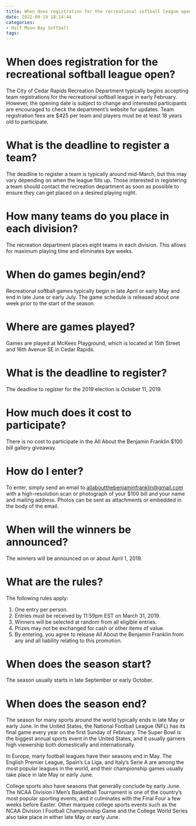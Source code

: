 ```yaml
---
title: When does registration for the recreational softball league open
date: 2022-09-19 18:14:44
categories:
- Half Moon Bay Softball
tags:
---
```



#  When does registration for the recreational softball league open?

The City of Cedar Rapids Recreation Department typically begins accepting team registrations for the recreational softball league in early February. However, the opening date is subject to change and interested participants are encouraged to check the department’s website for updates. Team registration fees are $425 per team and players must be at least 18 years old to participate.

# What is the deadline to register a team?

The deadline to register a team is typically around mid-March, but this may vary depending on when the league fills up. Those interested in registering a team should contact the recreation department as soon as possible to ensure they can get placed on a desired playing night.

# How many teams do you place in each division?

The recreation department places eight teams in each division. This allows for maximum playing time and eliminates bye weeks.

# When do games begin/end?

Recreational softball games typically begin in late April or early May and end in late June or early July. The game schedule is released about one week prior to the start of the season.

# Where are games played?

 Games are played at McKees Playground, which is located at 15th Street and 16th Avenue SE in Cedar Rapids.

#  What is the deadline to register?

The deadline to register for the 2019 election is October 11, 2019.

#  How much does it cost to participate?

There is no cost to participate in the All About the Benjamin Franklin $100 bill gallery giveaway.

# How do I enter?

To enter, simply send an email to allaboutthebenjaminfranklin@gmail.com with a high-resolution scan or photograph of your $100 bill and your name and mailing address. Photos can be sent as attachments or embedded in the body of the email.

# When will the winners be announced?

The winners will be announced on or about April 1, 2019.

# What are the rules?

The following rules apply:

1. One entry per person.
2. Entries must be received by 11:59pm EST on March 31, 2019.
3. Winners will be selected at random from all eligible entries.
4. Prizes may not be exchanged for cash or other items of value.
5. By entering, you agree to release All About the Benjamin Franklin from any and all liability relating to this promotion.

#  When does the season start?

The season usually starts in late September or early October.

#  When does the season end?

The season for many sports around the world typically ends in late May or early June. In the United States, the National Football League (NFL) has its final game every year on the first Sunday of February. The Super Bowl is the biggest annual sports event in the United States, and it usually garners high viewership both domestically and internationally.

In Europe, many football leagues have their seasons end in May. The English Premier League, Spain’s La Liga, and Italy’s Serie A are among the most popular leagues in the world, and their championship games usually take place in late May or early June.

College sports also have seasons that generally conclude by early June. The NCAA Division I Men’s Basketball Tournament is one of the country’s most popular sporting events, and it culminates with the Final Four a few weeks before Easter. Other marquee college sports events such as the NCAA Division I Football Championship Game and the College World Series also take place in either late May or early June.
